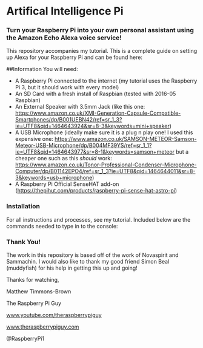 # Artifical Intelligence Pi
### Turn your Raspberry Pi into your own personal assistant using the Amazon Echo Alexa voice service!

This repository accompanies my tutorial. This is a complete guide on setting up Alexa for your Raspberry Pi and can be found here: <in development>

##Information
You will need:
* A Raspberry Pi connected to the internet (my tutorial uses the Raspberry Pi 3, but it should work with every model)
* An SD Card with a fresh install of Raspbian (tested with 2016-05 Raspbian)
* An External Speaker with 3.5mm Jack (like this one: https://www.amazon.co.uk/XMI-Generation-Capsule-Compatible-Smartphones/dp/B001UEBN42/ref=sr_1_3?ie=UTF8&qid=1464643924&sr=8-3&keywords=mini+speaker)
* A USB Microphone (ideally make sure it is a plug n play one! I used this expensive one: https://www.amazon.co.uk/SAMSON-METEOR-Samson-Meteor-USB-Microphone/dp/B004MF39YS/ref=sr_1_1?ie=UTF8&qid=1464643977&sr=8-1&keywords=samson+meteor but a cheaper one such as this *should* work: https://www.amazon.co.uk/Tonor-Professional-Condenser-Microphone-Computer/dp/B01142EPO4/ref=sr_1_3?ie=UTF8&qid=1464644011&sr=8-3&keywords=usb+microphone)
* A Raspberry Pi Official SenseHAT add-on (https://thepihut.com/products/raspberry-pi-sense-hat-astro-pi)

### Installation

For all instructions and processes, see my tutorial. Included below are the commands needed to type in to the console:

### Thank You!

The work in this repository is based off of the work of Novaspirit and Sammachin. I would also like to thank my good friend Simon Beal (muddyfish) for his help in getting this up and going!

Thanks for watching,

Matthew Timmons-Brown

The Raspberry Pi Guy

www.youtube.com/theraspberrypiguy

www.theraspberrypiguy.com

@RaspberryPi1
